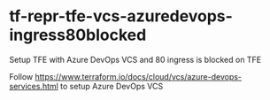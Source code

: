 # tf-repr-tfe-vcs-azuredevops-ingress80blocked
Setup TFE with Azure DevOps VCS and 80 ingress is blocked on TFE

Follow https://www.terraform.io/docs/cloud/vcs/azure-devops-services.html to setup Azure DevOps VCS